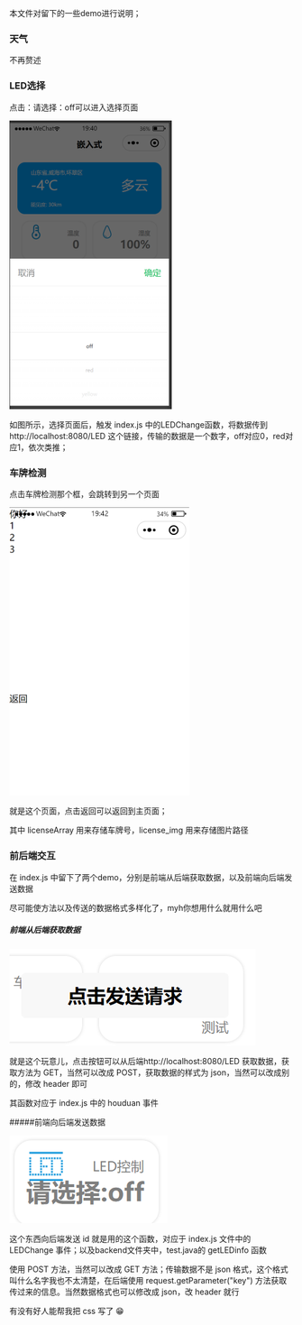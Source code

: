 本文件对留下的一些demo进行说明；



### 天气

不再赘述



### LED选择

点击：请选择：off可以进入选择页面

<img src="image/image-20231223194044044.png" alt="image-20231223194044044" style="zoom:50%;" />

如图所示，选择页面后，触发 index.js 中的LEDChange函数，将数据传到 http://localhost:8080/LED 这个链接，传输的数据是一个数字，off对应0，red对应1，依次类推；



### 车牌检测

点击车牌检测那个框，会跳转到另一个页面

<img src="image/image-20231223194309553.png" alt="image-20231223194309553" style="zoom:50%;" />

就是这个页面，点击返回可以返回到主页面；

其中 licenseArray 用来存储车牌号，license_img 用来存储图片路径



### 前后端交互

在 index.js 中留下了两个demo，分别是前端从后端获取数据，以及前端向后端发送数据

尽可能使方法以及传送的数据格式多样化了，myh你想用什么就用什么吧



##### 前端从后端获取数据

![image-20231223194537193](image/image-20231223194537193.png)

就是这个玩意儿，点击按钮可以从后端http://localhost:8080/LED 获取数据，获取方法为 GET，当然可以改成 POST，获取数据的样式为 json，当然可以改成别的，修改 header 即可

其函数对应于 index.js 中的 houduan 事件



#####前端向后端发送数据

![image-20231223194750824](image/image-20231223194750824.png)

这个东西向后端发送 id 就是用的这个函数，对应于 index.js 文件中的 LEDChange 事件；以及backend文件夹中，test.java的 getLEDinfo 函数

使用 POST 方法，当然可以改成 GET 方法；传输数据不是 json 格式，这个格式叫什么名字我也不太清楚，在后端使用 request.getParameter("key") 方法获取传过来的信息。当然数据格式也可以修改成 json，改 header 就行









有没有好人能帮我把 css 写了 :grin: